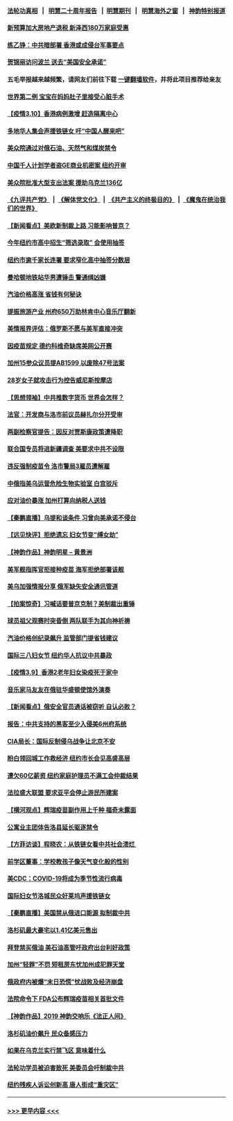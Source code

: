#### [法轮功真相](https://github.com/gfw-breaker/truth/blob/master/README.md?t=0) &nbsp;&nbsp;|&nbsp;&nbsp; [明慧二十周年报告](https://github.com/gfw-breaker/mh-reports/blob/master/README.md?t=0) &nbsp;&nbsp;|&nbsp;&nbsp;[明慧期刊](https://github.com/gfw-breaker/mh-qikan) &nbsp;&nbsp;|&nbsp;&nbsp; [明慧海外之窗](https://github.com/gfw-breaker/mh-news/blob/master/README.md?t=0) &nbsp;&nbsp;|&nbsp;&nbsp; [神韵特别报道](https://github.com/gfw-breaker/mh-news/blob/master/shenyun.md?t=0)
#### [新预算加大房地产退税 新泽西180万家庭受惠](../pages/nsc412/n13637360.md?t=03110351) 
#### [练乙铮：中共暗部署 香港或成侵台军事要点](../pages/nsc412/n13636735.md?t=03110351) 
#### [贺锦丽访问波兰 送去“美国安全承诺”](../pages/nsc412/n13636811.md?t=03110351) 
#### 五毛举报越来越频繁，请网友们前往下载 [一键翻墙软件](https://github.com/gfw-breaker/ssr-accounts)，并将此项目推荐给亲友
#### [世界第二例 宝宝在妈妈肚子里接受心脏手术](../pages/nsc412/n13635905.md?t=03110351) 
#### [【疫情3.10】香港病例激增 赶造隔离中心](../pages/nsc412/n13636257.md?t=03110351) 
#### [多地华人集会声援铁链女 吁“中国人醒来吧”](../pages/nsc412/n13636338.md?t=03110351) 
#### [美众院通过对俄石油、天然气和煤炭禁令](../pages/nsc412/n13636050.md?t=03110351) 
#### [中国千人计划学者盗GE商业机密案 纽约开审](../pages/nsc412/n13632458.md?t=03110351) 
#### [美众院批准大型支出法案 援助乌克兰136亿](../pages/nsc412/n13635773.md?t=03110351) 
#### [《九评共产党》](https://github.com/begood0513/9ping.md/blob/master/README.md) &nbsp;|&nbsp; [《解体党文化》](../../../../jtdwh.md/blob/master/README.md)  &nbsp;|&nbsp; [《共产主义的终极目的》](../../../../gczydzjmd.md/blob/master/README.md) &nbsp;|&nbsp; [《魔鬼在统治我们的世界》](../../../../mgztzwmdsj.md/blob/master/README.md) 
#### [【新闻看点】美欧新制裁上路 习能影响普京？](../pages/nsc412/n13634545.md?t=03110351) 
#### [今年纽约市高中招生“筛选录取” 会使用抽签](../pages/nsc412/n13635494.md?t=03110351) 
#### [纽约市逾千家长连署 要求窄化高中抽签分数层](../pages/nsc412/n13635485.md?t=03110351) 
#### [曼哈顿地铁站华男遭锤击 警通缉凶嫌](../pages/nsc412/n13635510.md?t=03110351) 
#### [汽油价格高涨 省钱有何秘诀](../pages/nsc412/n13635480.md?t=03110351) 
#### [提振旅游产业 州府650万助林肯中心音乐厅翻新](../pages/nsc412/n13635516.md?t=03110351) 
#### [美情报界评估：俄罗斯不愿与美军直接冲突](../pages/nsc412/n13634923.md?t=03110351) 
#### [因疫苗规定 德约科维奇缺席美网公开赛](../pages/nsc412/n13635188.md?t=03110351) 
#### [加州15参众议员提AB1599 以废除47号法案](../pages/nsc412/n13635170.md?t=03110351) 
#### [28岁女子就攻击行为控告威尼斯按摩店](../pages/nsc412/n13635153.md?t=03110351) 
#### [【思想领袖】中共推数字货币 世界会怎样？](../pages/nsc412/n13616721.md?t=03110351) 
#### [法官：开发商与洛市前议员赫扎尔分开受审](../pages/nsc412/n13635121.md?t=03110351) 
#### [两副检察官提告：因反对贾斯康政策遭降职](../pages/nsc412/n13635078.md?t=03110351) 
#### [联合国专员将进新疆调查 美要求中共不设限](../pages/nsc412/n13634722.md?t=03110351) 
#### [违反强制疫苗令 洛市警局3雇员遭解雇](../pages/nsc412/n13634973.md?t=03110351) 
#### [中俄指美乌运营危险生物实验室 白宫驳斥](../pages/nsc412/n13634556.md?t=03110351) 
#### [应对油价暴涨 加州打算向纳税人送钱](../pages/nsc412/n13634913.md?t=03110351) 
#### [【秦鹏直播】乌提和谈条件 习曾向美承诺不侵台](../pages/nsc412/n13634768.md?t=03110351) 
#### [【远见快评】拒绝遗忘 妇女节变“缚女劫”](../pages/nsc412/n13634763.md?t=03110351) 
#### [【神韵作品】神韵明星 – 黄景洲](../pages/nsc412/n13634766.md?t=03110351) 
#### [美军舰指挥官拒接种疫苗 海军拒绝部署该舰](../pages/nsc412/n13634745.md?t=03110351) 
#### [美乌加强情报分享 俄军缺失安全通讯管道](../pages/nsc412/n13634623.md?t=03110351) 
#### [【拍案惊奇】习喊话要普京克制？美制裁出重锤](../pages/nsc412/n13633724.md?t=03110351) 
#### [球员祖父观赛时突昏倒 两队联手为其向神祈祷](../pages/nsc412/n13633106.md?t=03110351) 
#### [汽油价格创纪录飙升 监管部门提省钱建议](../pages/nsc412/n13634231.md?t=03110351) 
#### [国际三八妇女节 纽约华人抗议中共暴政](../pages/nsc412/n13632448.md?t=03110351) 
#### [【疫情3.9】香港2老年妇女染疫死于家中](../pages/nsc412/n13633176.md?t=03110351) 
#### [音乐家马友友在俄驻华盛顿使馆外演奏](../pages/nsc412/n13633317.md?t=03110351) 
#### [【新闻看点】俄安全官员通话被窃听 自认必败？](../pages/nsc412/n13631558.md?t=03110351) 
#### [报告：中共支持的黑客至少入侵美6州府系统](../pages/nsc412/n13632763.md?t=03110351) 
#### [CIA局长：国际反制侵乌战争让北京不安](../pages/nsc412/n13631281.md?t=03110351) 
#### [盼白领回城工作救经济 纽约市长会见高盛高层](../pages/nsc412/n13632470.md?t=03110351) 
#### [遭欠60亿薪资 纽约家庭护理员不满工会仲裁结果](../pages/nsc412/n13632484.md?t=03110351) 
#### [法拉盛大联盟 要求亚平会停止游民所建案](../pages/nsc412/n13632455.md?t=03110351) 
#### [【横河观点】辉瑞疫苗副作用上千种 福奇未露面](../pages/nsc412/n13631620.md?t=03110351) 
#### [公寓业主团体告洛县延长驱逐禁令](../pages/nsc412/n13632149.md?t=03110351) 
#### [【方菲访谈】程晓农：从铁链女看中共社会溃烂 ](../pages/nsc412/n13630916.md?t=03110351) 
#### [前学区董事：学校教孩子像天气变化般的性别](../pages/nsc412/n13632006.md?t=03110351) 
#### [美CDC：COVID-19将成为季节性流行病毒](../pages/nsc412/n13631599.md?t=03110351) 
#### [国际妇女节洛城民众好莱坞声援铁链女](../pages/nsc412/n13631896.md?t=03110351) 
#### [【秦鹏直播】美国禁从俄进口能源 拟制裁中共](../pages/nsc412/n13631595.md?t=03110351) 
#### [洛杉矶最大豪宅以1.41亿美元售出](../pages/nsc412/n13631721.md?t=03110351) 
#### [拜登禁买俄油 美石油高管吁政府出台利好政策](../pages/nsc412/n13631504.md?t=03110351) 
#### [加州“轻罪”不罚 短租房东忧加州成犯罪天堂](../pages/nsc412/n13631375.md?t=03110351) 
#### [俄政府内被爆“末日恐慌”忧战败及经济崩盘](../pages/nsc412/n13629102.md?t=03110351) 
#### [法院命令下 FDA公布辉瑞疫苗相关首批文件](../pages/nsc412/n13629461.md?t=03110351) 
#### [【神韵作品】2019 神韵交响乐《法正人间》](../pages/nsc412/n13631672.md?t=03110351) 
#### [洛杉矶油价飙升 民众备感压力](../pages/nsc412/n13631406.md?t=03110351) 
#### [如果在乌克兰实行禁飞区 意味着什么](../pages/nsc412/n13631435.md?t=03110351) 
#### [法轮功学员被迫害致死 美委员会吁制裁中共](../pages/nsc412/n13631310.md?t=03110351) 
#### [纽约残疾人诉讼创新高 唐人街成“重灾区”](../pages/nsc412/n13629950.md?t=03110351) 

----
#### [ >>> 更早内容 <<< ](../indexes/nsc412-earlier.md)
